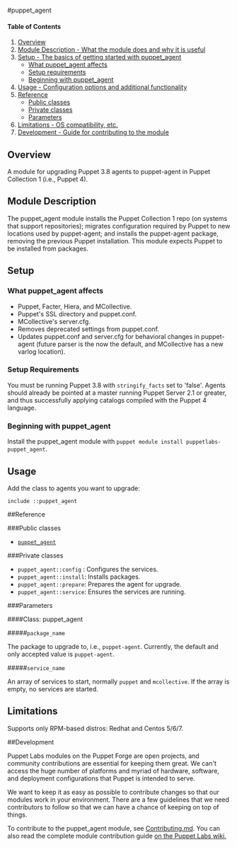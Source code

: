 #puppet_agent

#### Table of Contents

1. [Overview](#overview)
2. [Module Description - What the module does and why it is useful](#module-description)
3. [Setup - The basics of getting started with puppet_agent](#setup)
    * [What puppet_agent affects](#what-puppet_agent-affects)
    * [Setup requirements](#setup-requirements)
    * [Beginning with puppet_agent](#beginning-with-puppet_agent)
4. [Usage - Configuration options and additional functionality](#usage)
5. [Reference](#reference)
    * [Public classes](#public-classes)
    * [Private classes](#private-classes)
    * [Parameters](#parameters)
6. [Limitations - OS compatibility, etc.](#limitations)
7. [Development - Guide for contributing to the module](#development)

## Overview

A module for upgrading Puppet 3.8 agents to puppet-agent in Puppet Collection 1 (i.e., Puppet 4).

## Module Description

The puppet_agent module installs the Puppet Collection 1 repo (on systems that support repositories); migrates configuration required by Puppet to new locations used by puppet-agent; and installs the puppet-agent package, removing the previous Puppet installation. This module expects Puppet to be installed from packages.

## Setup

### What puppet_agent affects

* Puppet, Facter, Hiera, and MCollective.
* Puppet's SSL directory and puppet.conf.
* MCollective's server.cfg.
* Removes deprecated settings from puppet.conf.
* Updates puppet.conf and server.cfg for behavioral changes in puppet-agent (future parser is the now the default, and MCollective has a new varlog location).

### Setup Requirements

You must be running Puppet 3.8 with `stringify_facts` set to 'false'. Agents should already be pointed at a master running Puppet Server 2.1 or greater, and thus successfully applying catalogs compiled with the Puppet 4 language.

### Beginning with puppet_agent

Install the puppet_agent module with `puppet module install puppetlabs-puppet_agent`.

## Usage

Add the class to agents you want to upgrade:

~~~puppet
include ::puppet_agent
~~~

##Reference

###Public classes
* [`puppet_agent`](#class-puppetagent)

###Private classes
* `puppet_agent::config` : Configures the services.
* `puppet_agent::install`: Installs packages.
* `puppet_agent::prepare`: Prepares the agent for upgrade.
* `puppet_agent::service`: Ensures the services are running.

###Parameters

####Class: puppet_agent

#####`package_name`

The package to upgrade to, i.e., `puppet-agent`. Currently, the default and only accepted value is `puppet-agent`.

#####`service_name`

An array of services to start, normally `puppet` and `mcollective`. If the array is empty, no services are started.

## Limitations

Supports only RPM-based distros: Redhat and Centos 5/6/7.

##Development

Puppet Labs modules on the Puppet Forge are open projects, and community contributions are essential for keeping them great. We can't access the huge number of platforms and myriad of hardware, software, and deployment configurations that Puppet is intended to serve.

We want to keep it as easy as possible to contribute changes so that our modules work in your environment. There are a few guidelines that we need contributors to follow so that we can have a chance of keeping on top of things.

To contribute to the puppet_agent module, see [Contributing.md](https://github.com/puppetlabs/puppetlabs-puppet_agent/blob/master/CONTRIBUTING.md). You can also read the complete module contribution guide [on the Puppet Labs wiki.](http://projects.puppetlabs.com/projects/module-site/wiki/Module_contributing)

